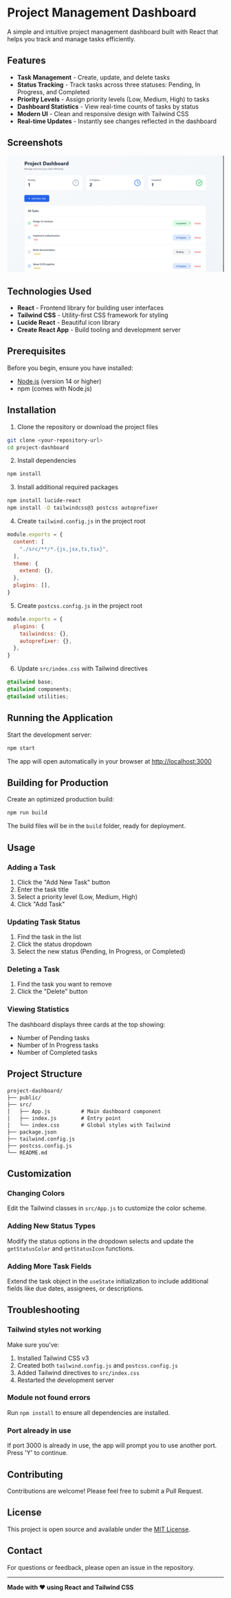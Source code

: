 
# Project Management Dashboard 

A simple and intuitive project management dashboard built with React that helps you track and manage tasks efficiently.

## Features

-  **Task Management** - Create, update, and delete tasks
-  **Status Tracking** - Track tasks across three statuses: Pending, In Progress, and Completed
-  **Priority Levels** - Assign priority levels (Low, Medium, High) to tasks
-  **Dashboard Statistics** - View real-time counts of tasks by status
-  **Modern UI** - Clean and responsive design with Tailwind CSS
-  **Real-time Updates** - Instantly see changes reflected in the dashboard

## Screenshots

![Dashboard Overview](images/screenshot.png)

## Technologies Used

- **React** - Frontend library for building user interfaces
- **Tailwind CSS** - Utility-first CSS framework for styling
- **Lucide React** - Beautiful icon library
- **Create React App** - Build tooling and development server

## Prerequisites

Before you begin, ensure you have installed:
- [Node.js](https://nodejs.org/) (version 14 or higher)
- npm (comes with Node.js)

## Installation

1. Clone the repository or download the project files

```bash
git clone <your-repository-url>
cd project-dashboard
```

2. Install dependencies

```bash
npm install
```

3. Install additional required packages

```bash
npm install lucide-react
npm install -D tailwindcss@3 postcss autoprefixer
```

4. Create `tailwind.config.js` in the project root

```js
module.exports = {
  content: [
    "./src/**/*.{js,jsx,ts,tsx}",
  ],
  theme: {
    extend: {},
  },
  plugins: [],
}
```

5. Create `postcss.config.js` in the project root

```js
module.exports = {
  plugins: {
    tailwindcss: {},
    autoprefixer: {},
  },
}
```

6. Update `src/index.css` with Tailwind directives

```css
@tailwind base;
@tailwind components;
@tailwind utilities;
```

## Running the Application

Start the development server:

```bash
npm start
```

The app will open automatically in your browser at [http://localhost:3000](http://localhost:3000)

## Building for Production

Create an optimized production build:

```bash
npm run build
```

The build files will be in the `build` folder, ready for deployment.

## Usage

### Adding a Task
1. Click the "Add New Task" button
2. Enter the task title
3. Select a priority level (Low, Medium, High)
4. Click "Add Task"

### Updating Task Status
1. Find the task in the list
2. Click the status dropdown
3. Select the new status (Pending, In Progress, or Completed)

### Deleting a Task
1. Find the task you want to remove
2. Click the "Delete" button

### Viewing Statistics
The dashboard displays three cards at the top showing:
- Number of Pending tasks
- Number of In Progress tasks
- Number of Completed tasks




## Project Structure

```
project-dashboard/
├── public/
├── src/
│   ├── App.js          # Main dashboard component
│   ├── index.js        # Entry point
│   └── index.css       # Global styles with Tailwind
├── package.json
├── tailwind.config.js
├── postcss.config.js
└── README.md
```

## Customization

### Changing Colors
Edit the Tailwind classes in `src/App.js` to customize the color scheme.

### Adding New Status Types
Modify the status options in the dropdown selects and update the `getStatusColor` and `getStatusIcon` functions.

### Adding More Task Fields
Extend the task object in the `useState` initialization to include additional fields like due dates, assignees, or descriptions.

## Troubleshooting

### Tailwind styles not working
Make sure you've:
1. Installed Tailwind CSS v3
2. Created both `tailwind.config.js` and `postcss.config.js`
3. Added Tailwind directives to `src/index.css`
4. Restarted the development server

### Module not found errors
Run `npm install` to ensure all dependencies are installed.

### Port already in use
If port 3000 is already in use, the app will prompt you to use another port. Press 'Y' to continue.

## Contributing

Contributions are welcome! Please feel free to submit a Pull Request.

## License

This project is open source and available under the [MIT License](LICENSE).

## Contact

For questions or feedback, please open an issue in the repository.

---

**Made with ❤️ using React and Tailwind CSS**
